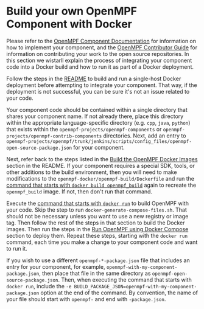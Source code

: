 # Build your own OpenMPF Component with Docker

Please refer to the [OpenMPF Component
Documentation](https://openmpf.github.io/docs/site/Component-API-Overview/index.html)
for information on how to implement your component, and the [OpenMPF Contributor
Guide](https://openmpf.github.io/docs/site/Contributor-Guide/index.html) for
information on contributing your work to the open source repositories. In this
section we wistarll explain the process of integrating your component code into
a Docker build and how to run it as part of a Docker deployment.

Follow the steps in the [README](README.md#getting-started) to build and run a
single-host Docker deployment before attempting to integrate your component.
That way, if the deployment is not successful, you can be sure it's not an issue
related to your code.

Your component code should be contained within a single directory that shares
your component name. If not already there, place this directory within the
appropriate language-specific directory (e.g. `cpp`, `java`, `python`) that
exists within the `openmpf-projects/openmpf-components` or
`openmpf-projects/openmpf-contrib-components` directories. Next, add an entry to
`openmpf-projects/openmpf/trunk/jenkins/scripts/config_files/openmpf-open-source-package.json`
for your component.

Next, refer back to the steps listed in the [Build the OpenMPF Docker Images
](README.md#build-the-openmpf-docker-images) section in the README. If your
component requires a special SDK, tools, or other additions to the build
environment, then you will need to make modifications to the
`openmpf-docker/openmpf-build/Dockerfile` and run the [command that starts with
`docker build openmpf_build`](README.md#docker-build-command) again to recreate
the `openmpf_build` image. If not, then don't run that command.

Execute the [command that starts with `docker
run`](README.md#docker-run-command) to build OpenMPF with your code. Skip the
step to run `docker-generate-compose-files.sh`. That should not be necessary
unless you want to use a new registry or image tag. Then follow the rest of the
steps in that section to build the Docker images. Then run the steps in the [Run
OpenMPF using Docker Compose](README.md#run-openmpf-using-docker-compose)
section to deploy them. Repeat these steps, starting with the `docker run`
command, each time you make a change to your component code and want to run it.

If you wish to use a different `openmpf-*-package.json` file that includes an
entry for your component, for example, `openmpf-with-my-component-package.json`,
then place that file in the same directory as
`openmpf-open-source-package.json`. Then, when executing the command that starts
with `docker run`, include the `-e
BUILD_PACKAGE_JSON=openmpf-with-my-component-package.json` option at the end of
the command. By convention, the name of your file should start with `openmpf-`
and end with `-package.json`.
